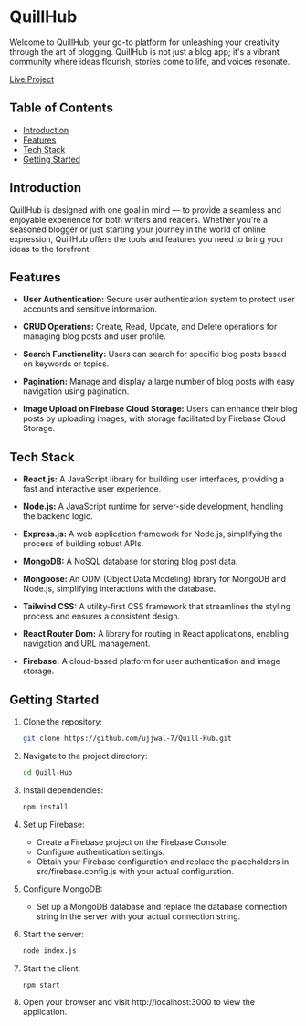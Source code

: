 # QuillHub

Welcome to QuillHub, your go-to platform for unleashing your creativity through the art of blogging. QuillHub is not just a blog app; it's a vibrant community where ideas flourish, stories come to life, and voices resonate.

[Live Project](https://quill-hub-89w1.vercel.app/)

## Table of Contents

- [Introduction](#introduction)
- [Features](#features)
- [Tech Stack](#tech-stack)
- [Getting Started](#getting-started)


## Introduction

QuillHub is designed with one goal in mind — to provide a seamless and enjoyable experience for both writers and readers. Whether you're a seasoned blogger or just starting your journey in the world of online expression, QuillHub offers the tools and features you need to bring your ideas to the forefront.

## Features

- **User Authentication:** Secure user authentication system to protect user accounts and sensitive information.

- **CRUD Operations:** Create, Read, Update, and Delete operations for managing blog posts and user profile.

- **Search Functionality:** Users can search for specific blog posts based on keywords or topics.

- **Pagination:** Manage and display a large number of blog posts with easy navigation using pagination.

- **Image Upload on Firebase Cloud Storage:** Users can enhance their blog posts by uploading images, with storage facilitated by Firebase Cloud Storage.

## Tech Stack

- **React.js:** A JavaScript library for building user interfaces, providing a fast and interactive user experience.

- **Node.js:** A JavaScript runtime for server-side development, handling the backend logic.

- **Express.js:** A web application framework for Node.js, simplifying the process of building robust APIs.

- **MongoDB:** A NoSQL database for storing blog post data.

- **Mongoose:** An ODM (Object Data Modeling) library for MongoDB and Node.js, simplifying interactions with the database.

- **Tailwind CSS:** A utility-first CSS framework that streamlines the styling process and ensures a consistent design.

- **React Router Dom:** A library for routing in React applications, enabling navigation and URL management.

- **Firebase:** A cloud-based platform for user authentication and image storage.

## Getting Started

1. Clone the repository:

   ```bash
   git clone https://github.com/ujjwal-7/Quill-Hub.git
   
2. Navigate to the project directory:
   ```bash
   cd Quill-Hub
   
3. Install dependencies:
   ```bash
   npm install

4. Set up Firebase:

    - Create a Firebase project on the Firebase Console.
    - Configure authentication settings.
    - Obtain your Firebase configuration and replace the placeholders in src/firebase.config.js with your actual configuration.

5. Configure MongoDB:

    - Set up a MongoDB database and replace the database connection string in the server with your actual connection string.

6. Start the server:
   ```bash
   node index.js

7. Start the client:
   ```bash
   npm start

8. Open your browser and visit http://localhost:3000 to view the application.
